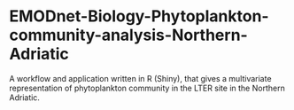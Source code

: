 # EMODnet-Biology-Phytoplankton-community-analysis-Northern-Adriatic
A workflow and application written in R (Shiny), that gives a multivariate representation of phytoplankton community in the LTER site in the Northern Adriatic.
